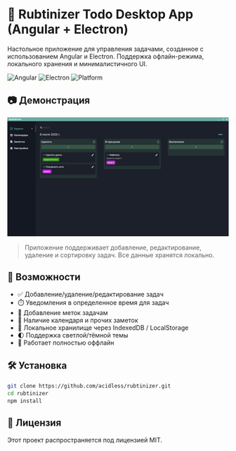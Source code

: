 # 📝 Rubtinizer Todo Desktop App (Angular + Electron)

Настольное приложение для управления задачами, созданное с использованием Angular и Electron. Поддержка офлайн-режима, локального хранения и минималистичного UI.

![Angular](https://img.shields.io/badge/Angular-DD0031?style=for-the-badge&logo=angular&logoColor=white)
![Electron](https://img.shields.io/badge/Electron-2C2E3B?style=for-the-badge&logo=electron&logoColor=9FEAF9)
![Platform](https://img.shields.io/badge/platform-win-lightgrey?style=for-the-badge)

## 📷 Демонстрация

![Пример интерфейса](./assets/screenshot.png)

> Приложение поддерживает добавление, редактирование, удаление и сортировку задач. Все данные хранятся локально.

## 🚀 Возможности

- ✅ Добавление/удаление/редактирование задач
- ⏱️ Уведомления в определенное время для задач
- 📌 Добавление меток задачам
- 📅 Наличие календаря и прочих заметок
- 💾 Локальное хранилище через IndexedDB / LocalStorage
- 🌓 Поддержка светлой/тёмной темы
- 🔋 Работает полностью оффлайн

## 🛠 Установка

```bash
git clone https://github.com/acidless/rubtinizer.git
cd rubtinizer
npm install
```

## 📝 Лицензия

Этот проект распространяется под лицензией MIT.
